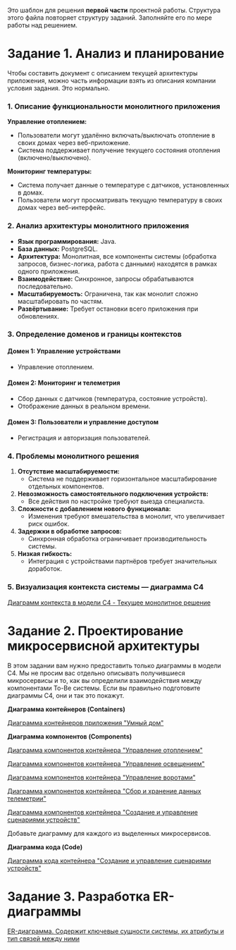 Это шаблон для решения **первой части** проектной работы. Структура этого файла повторяет структуру заданий. Заполняйте его по мере работы над решением.

# Задание 1. Анализ и планирование

Чтобы составить документ с описанием текущей архитектуры приложения, можно часть информации взять из описания компании условия задания. Это нормально.

### 1. Описание функциональности монолитного приложения

**Управление отоплением:**
- Пользователи могут удалённо включать/выключать отопление в своих домах через веб-приложение.
- Система поддерживает получение текущего состояния отопления (включено/выключено).

**Мониторинг температуры:**
- Система получает данные о температуре с датчиков, установленных в домах.
- Пользователи могут просматривать текущую температуру в своих домах через веб-интерфейс.

### 2. Анализ архитектуры монолитного приложения

- **Язык программирования:** Java.
- **База данных:** PostgreSQL.
- **Архитектура:** Монолитная, все компоненты системы (обработка запросов, бизнес-логика, работа с данными) находятся в рамках одного приложения.
- **Взаимодействие:** Синхронное, запросы обрабатываются последовательно.
- **Масштабируемость:** Ограничена, так как монолит сложно масштабировать по частям.
- **Развёртывание:** Требует остановки всего приложения при обновлениях.

### 3. Определение доменов и границы контекстов

#### Домен 1: Управление устройствами
- Управление отоплением.

#### Домен 2: Мониторинг и телеметрия
- Сбор данных с датчиков (температура, состояние устройств).
- Отображение данных в реальном времени.

#### Домен 3: Пользователи и управление доступом
- Регистрация и авторизация пользователей.

### **4. Проблемы монолитного решения**

1. **Отсутствие масштабируемости:**
   - Система не поддерживает горизонтальное масштабирование отдельных компонентов.
2. **Невозможность самостоятельного подключения устройств:**
   - Все действия по настройке требуют выезда специалиста.
3. **Сложности с добавлением нового функционала:**
   - Изменения требуют вмешательства в монолит, что увеличивает риск ошибок.
4. **Задержки в обработке запросов:**
   - Синхронная обработка ограничивает производительность системы.
5. **Низкая гибкость:**
   - Интеграция с устройствами партнёров требует значительных доработок.

### 5. Визуализация контекста системы — диаграмма С4

[Диаграмм контекста в модели C4 - Текущее монолитное решение](https://editor.plantuml.com/uml/ZPBBIlD05CVtUOengmhQ8BXovHL45AhLTHdJeGRIIKWcNX2XjOWBFt3_8Rhm1UgbM6qJN-7C6_cVrDPBkp2Rp9pC-PtVEPF5MF589NNVclAawoTLmGwK2kC5nuduKR7cgODaFub5v0PI2QcARb1tGfzBapCRgwhlxJihyxCb4zhRsdJgF5OYGgYoWWpkIH4LGyEtIYAA0rami1bcqnrbrDF_w0NlHshhS-gOlJrjbK-0g5VMZbLXNN3boTggEFHSCMVIRd4metVg3XCerLVqokXTDwXB3vJf1XX3o7AGo2gFJWhkN8M7eI7SKt-OymnKtvvcfnR3Cn8k34ukXQ7lkH08f8tj1Z_aCwmKnAeMYVBsfZs0cRfjTD23JWg33jCjtTJd26VqQbQcFTJiChXDaDSNF-JDE12OE9rhT7PcMJl2_npZgALnYr6nKGYjul3wxcwf3CuOv0QdqrmjosrIUc9vtJuW7SD7KotTq5U_CJbW_Ah-c-d2AiMSsmnoRzHpw16ZnsBC3ytz3JluSLhwyclWJS2QkVZr03LH79yoUgBCtBi9NIBvZThVoouAMSNF-W40)

# Задание 2. Проектирование микросервисной архитектуры

В этом задании вам нужно предоставить только диаграммы в модели C4. Мы не просим вас отдельно описывать получившиеся микросервисы и то, как вы определили взаимодействия между компонентами To-Be системы. Если вы правильно подготовите диаграммы C4, они и так это покажут.

**Диаграмма контейнеров (Containers)**

[Диаграмма контейнеров приложения "Умный дом"](https://editor.plantuml.com/uml/nLZDRjj64BxpARP43p9WIqtHKu42iMoZRkkqYkMSZPMubTH8f42kx1f10KbkcWGfcg8eqA076qKElSgE5Skn9B_2xXjrPYcHN9AIumIg3HZQlvdluypip91tFKvTtchK3UEZcbskjon6gfmtlSzpEPVkPoirNcsLMXvpouxDcSspPQUHQzQfZK8h7hVgjL9kxREL0YuzkBULQr2FCnUMTjT0WjPivcQR2i0mLYrheyuQe6Q7LZAcHJajKO-PP2c-nVPWj0B0vf9X59ZhENO6MImJKnoBiRYKlufp-3qLFTaLVPoRkFTANCcswC7wfNmX-h9BvA7io2uiZiK5Zb143CM0o2UmtmRPSwA41k8Ipho1XH6C-m0SFC3kneyyOx6zMfbvC4IWF-1KNpxrpwQ2cCkcE8BXM5o1vedMPIB6iWFRVVaiidOAgo0Cftl-OoJL0GRG7i7IQp4cuWm6GpWTOPdPPwNLPjDdrnSdAwcF1TlRZ9QvmdafHcW-sPO_mm70GiLWEGGB3EcBgiLqKwAFZE81-BsnctTQjaNTWqpvKm0eDY2woEPt3MOkaKU460J-GiAqMVkIShPF3-3iQk4hCfaXjsySkw8u7gk7GFBmlCgbu3mS0-kdy7y8H0OG30CS-_ldSF1A6RGZdwF5ksZYT9F85q0_Hgl5gqNcehkH5yp8P8g4ldKiblt1Kzn-5wVeOQKJGEKloax8hwTuzPLz1s3TWNWRxb-bHJ0w09H-p6d5-yBSkvFz944CRq18x07CPX5x5NSV12cujWV3aNokul-zMLGPvJMx4XBPz1UYNBwcUtGsaN7yMeWX6crcVCtdKwzLgZnaiuNJ6zabSIC_Y8xbE14dhSFiHcGYgS1tqtiJuGmJAdSFGZOxqwLPbFuH9uYlK1yhSgEK-96FIH0jGxnowWBeVEua-7XbPbEtveHqYfELsMp649q-h68mI4bCc7uxSBDmqaCYaFY7gLQRp-z-YxLOvY7z_Y75z8E_P0FB4Cct59tL9YrN6L4xYjuH66k8k400K4x0CDq0Nksy4MVo47Unqfp2NYVkkMYXq-YibwONRJsFSGIrCe-r4iO5n-CLbnNlRoaQVmRNkX-aRxGGUh8B-K-73w63yfj4LbVg5d3nxjm2R71J4jZte0evw_b50MD2luNddTx4HJ_kJuQnpUgJnYtiJbw2G51y_9gDY9ixEuKYIA78zB3M8QXsAjxVwSK-gWSLxMvfJOPUsLLhCLQflutbcQ3YU3rNbzMiR1VM9jGq7Nf5JYfChR7GSiHKHYZ6DARMY1bQ9vbbbkPa_lsW13i7AT4XYB_zTXKqd657veTJl0-OQvTObP-fKIlbSpNgXNg6mg0Spr6KKcZ5Ns5KlbFXdEfMokFsqryzZWB5oHANKu6hYb8OBczXVwHwqDSWqPx4zKNypkaM_dymDHyi7jB7ZC3e-IMQyj9VwMBi5wtfPefIOoVQH8X__NSIj5VEJvoOlU7TEIq2mYRWEZdTYzCQVfrKyjheTVWwUIrJ1fNqEgb45jIAuJpfTF5fmmYvz6ZQ0leLinzuIRtqJL-iupvKwJoUON-Ri8rxCq0xXZnz0daa-buPxKB51V4_4qGoJx8XJdFxGY2q25a8maHfMYx63qPdlYFzgZp2pobQo_uE8CPTPblu8Ui_)

**Диаграмма компонентов (Components)**

[Диаграмма компонентов контейнера "Управление отоплением"](https://editor.plantuml.com/uml/XLJBQjj05DthAwPU9T34cwwwIcANfe-0IT9r6KjJMrGlf552A0K_w0DSy0-Kfj15jqg8gHhRoY_S-QFUEr9KMtAfGDBepCmzzvnxHtkHvA6CNSTuO7kc4rk2zQKCeiVDPiZFTtksxCVTE1AXwNjIU7BNzDrcu72Fzkn4qdBiRhFrQAT3qAkZbqsNHrA42Brk-MxWUxGdeFX62oDmsnFXLbzmQNkz4n6UsQPuo1g7ES0Af87GStx6wGq_u4uD885hcCCCbf32Z46cHf31tLy85WnIfiPgg4QuF8FVDC9D2ImWRMopTmR3gynfYmVs8VSiHuH8ijzvnfvoASxv1IjGuZv-SdBAS4xdSObXKqssmA0pDMBm2mUKN8PS4-AdAJLGd_4U8tkAAr8Qq_B6TYK3TD95haxecoAAVCgZbKEinDQS-0PNseahBVyM4eQFJAUpX1iKNtLAJMkabY23ZxZ7UrfvMt-p0lYlyMgenQBvQbeQNtUzHYk58rmXmujEt7NigA-vJ-z1Lg94_8A_USl90YisSmIz7wFgEVBTvcRgHD2E2RcifWnVCvtcWcPrfTAwTYvvbqTYt-A1pDKN22iWhRzzqDAatqkh4wHZE4wmdgYHmOssV8dq7zXzxxOFaF2zOHmBPwsvDfGPljRQ954VjP3LYc8y2bOFK2qYNABg0Qh7lDIdQbyWEgV8rsg29oP3cvOhxK4CbNWRYxLQWpBRrIgWB_-eWgQeUb_Jy5FlBivtMXmkP1cgB-k6RsotFU5Pz9Vv0m00)

[Диаграмма компонентов контейнера "Управление освещением"](https://editor.plantuml.com/uml/XLJBQjj05DtxAswzIg29DrrrbSGkVJbWudHTnjBK5jKBQPmGIi4F-WWk-0TAK-YYMoN4L8qV-OKxVzHxnufZMmuLM1gT6TrpxZdZsOkLY5JRSmkF7DzosxQ4bb9X_BHKYiJfRjDHhNQZ7Sl82dmbVRLh1LufT8NFt-p4odQTHgdyPAV6q9l3QiaJiP8HGM_BWHS6FdyJSlr2cIe8nvVHbkiqMwekenF7ae-XMELNoDwB1BmI9uAV-0jlTGSJlC8nZd2AAOu0PxfBm4YVtq4u0Kn1ztLNzsZv3F_oYDOaEC6qk0qV2a3NGi-M29qNmhTT6H79VkqbF1TAdeepo53cFdfMFmQQCpekg6ngo2PKTAHxW7zemE98ZHumFq_fZlvAlpwnfxGYvJ4lBswlAI0NFUAgHO4bupXW7UKv10jinOaVU6cSk2J27jvW0dIR6JbJlARcrvtImnofiTtnctL5xHuANpID0TKC1eD3Dl7V72Y5cV5vfeVtEQo5iq65agxqf8hEQks6wyGje-7u3eG5oiIlnRltWXsnszOSeIZwPCAO-6xctXeXvCw0JTT3eCV8o9pmh0akpOcmXH8D4SjzMuJAAAXa26IGwRzoK3QaFnVE9qG7D4ueNjfeWDScWIdHVuBvHguS4Dt7Gk58kYixRKFc-3stPnBzsRIn72_LusBv0WyaYXVKUeSi877wo_fU8NJC15TwWBU4Zmcz3uk9DfVT6Dno7WljoucGHmyamaov71xgwBSfafq0QVRt8xAk_hQQGVuO8AezwTjy1lq3)

[Диаграмма компонентов контейнера "Управление воротами"](https://editor.plantuml.com/uml/fLJBRjD05DtxAuQiMedM6rQisYQ8jnIrPOqcza0i_98zRbKXf3p4Gqgb_W2Y81PiawXHNVBwXPa_ujof6v8uhB3yc3aplkUUSw-zbqgUo2pmhNjUwFYPArXJoZXzQDi9FzrzwybcriXIaJXHA4KeTvqei6EVX_JEJYfTtslOrGSxTO9UlNnX1poL8W7qkXe5SHJIEp75jwg8mBrG95jk52L78Zdn776VLMgOiM9QmVmPF-7qL3_LNBTKNmtLM8tKLELgn32P0Ppf3XOcAcSuTLUtTOTGTKCZx35hbMtstc8u5fbiyTXxmaFN5ma8zkjFsMCknIa_OmLAl8UFZeuPramEbmYR6-u9WevqXwbh3EOcXxRk4JyjwPR-WgiBzXmxSXhJzihsMWRmBm1NFOaSaQOHvL6zXTW2Mt7XcneO5mP6z6_LPxZDJ3fJTGNnwoxfYnAfAyXSuib2p-7IqDOCo9RH5U8VQgWlrBK-PxhzJu-N2b9YbS8NWP39MJrh-5xQDAOVtu5iWHBRS_xc7IS7tCovHM1z5wB7y1EYzISIXaoGm43tZCqt38-HaJqXhqsfyh9uBdc3fsBVvR4qETGAX1MGaLqxg1hQxmkl-oGSupuA2jbCNHdFfw3_o4pNrWx0zi6o3eM_qbeRYgo-bfhaJjHoFH6FWfK3R2oXkeJk5lGZC_rvlJM0ZYdyKFVK7FWOwDyE8PfDGJTMxJ-AONZMIx1PpIyJelZGy-9B0rKRFRXYVhaRGRGdGfT-D7y0)

[Диаграмма компонентов контейнера "Сбор и хранение данных телеметрии"](https://editor.plantuml.com/uml/dLFDRjD06BpdAPQSYaJh2oTEJUCU4AqKjUMCDl7YMDXhoru7LGWfZLGuW80tA9oukZzMJKFDAtpxHinkdQHDWrHXoTQtOt_VpCwiDpF5KvL7OUjH80TXxWasL2h9dZbEojzk-84Qvlqy4-aWbaf8jJ688oS9kJGzwvdomg3lT9-kzmpqSdV7YNYcH0heLJUEabYQdiJCRtKnWGTIf6jAX28IAZtS5-ae68Wdh7qmWrY3jG7s3jKmbgQY7tHAjHupgfW-rcCgw9fAt1MLZ2xiybf_qiTCJu1FSV-cKa_mPKLL-p5xrsAuvfBMn0ZFdG1Q8GW4ssRDPe2XVC5Vl-7ea5aUtI1qGZMu_b2bZ-YA2WRIWg6kwHJS4-1V_y6_n3uteEFxgV2vYjCx7YpW9Hk-qJb6bdHEXVvW-M08PC0Q41OWhkXoyUwMCVSqU5pnJX9WgekATNhF3SFUzlx1hAOJotM1wKVOLa5dTcCFD9t1g9gc-ZC4rMWjRZxINrOgwVDCT3oUA9k6so2iWOoQtLZwiRl5t3GODNbyXmHpB2Os1eQwi6I_xgfR-EfkWVnzgxKdmkKJi3eIH5us9XJweudyzc0ifiPca_zuhkNA1cueLiwylriSxlf_3hNbcCUuOkvFs_VmUPj2UkPN_Gi0)

[Диаграмма компонентов контейнера "Создание и управление сценариями устройств"](https://editor.plantuml.com/uml/bLJBRjD05DtdAuQiMeac6rQiMf9880eA3QpHn1uIWsDRut5O8AGyn4DAfIvPi2Y81LidD29j7ls5Et_4lMCt1DiB6YdM-FZEFMVEFVPXgBXKKSyjtN4yourimRfA1U7zQbNojvMEexfHEmg5j7nF2KzLBBzN3LpkqPw3KDckqwxMxXqq2NhnvBZQuw4I4g6NDRyN-1xj2QX_gOOTkEC9kHTQmkFIyLj2zXrBt6NbLegm52eZzjItHULrI4lu3Xlu3HSGmneMC6UmO7eCrtg0o0oMC4znFTGVpKsCZnRw35Qc4k4H0Xkuf1NColliNOdXRwjnZmVEG-xPhf38TzHynD8xeZzfj9upn8oKS-fiw5P8FjSZXifYesM3tIUaZHxfWVwC_p7oBR1YGMigB-zdc6_SQ7WTT6VNZ0J9Ul4Lp_4BUrv1p62c9t2Dm18L6HFqMSO4NCqAEBl2ZfB3jcxMMQ8V1GRd2V6wAg1aL4Nb0of8IdCoH1-lpQZjEc7NQ6aGmBO8oNZCNxtXh2bzEx8I14SmXYagC1uWSN9e53NL4sFt9SEiB14jz0TtRSpmrd1H68wCIfihtkQXEB9ve8pCUegm529LJJzK7IbQpuvPNJhzLEetf9bYC4OuB3rak8un39j48IbOe-GFR3lo-WEaVrygdGZtdqZcGWBd62Ro5jleJnI5tNw54Q2UsJwxGO0l9iTe25pT8bb9sssRt4nlCQx2OL3_t0ZoVlp4yldVpqFoKYBNK9_-XpU7mhFfA_K7)

Добавьте диаграмму для каждого из выделенных микросервисов.

**Диаграмма кода (Code)**

[Диаграмма кода контейнера "Создание и управление сценариями устройств"](https://editor.plantuml.com/uml/XL9HQuCm47xtLmIVkguMzYgbj4pREfoEgiyIuj45D4eIXsFilo-QrDbDQ5vozztb-xuSjnCISzbMfKLAB0HA233CQOs-BAJE8orSb6M1fpE6At1H8Zbb5urW8cdDX8j2AkHcFsHRNHBa7Ogsx1-OIEFG0MabB1vSz57JmlgsZBP-FQyiFnj5f3jI5MkqmLmvai2LWLVSRBIpbN6ulQDtjJMlI7ZD_AxX88JIlFqrWqxw0wqgzSGUbf3I2gRaUf0-kr0sIl2MNGiBOOB0o5xztGplNxSxCj_q4ym8b7UvbJrWRJKPf76MPkSeZwCy38wdT3M13eSfjlTUiYJDJ_u-3QAZnk8tFygzE3xhz3cC4t_8UxLnd-md6oqTHzthzT8s1kRAzk-w_9cXusp7prixO4M_jZy0)


# Задание 3. Разработка ER-диаграммы

[ER-диаграмма. Содержит ключевые сущности системы, их атрибуты и тип связей между ними](https://editor.plantuml.com/uml/bL5BJiCm4Dtt55QMIBq0AnO1mG8sRTRLa8p0aZ-LCocgMYHQbXo32rIeXGf4kO9p8-ma0YTamoAH_6RUnyydEO6XGee1Ak8qPr6IeudOOi3O4UCPEsP9SX5N9mKItNb4XgkR2a49NBGXeqMmT3_uqHsbgC1m7VCPf9ZtMsGuuobEsY2anBMQq7pgbK-laiiGpiY1CH2EkSJGy5mNEVRRG9OPpFDsSdsdq0JMWLHSnUhNQc85Ggv03cAY2dcDfZCYeABZU-jpzlkEKQ14CdDtF_X7O-IgS5Po6bRZ1pCGXKzx9ZIGT_AlpPRBuL0lM5MO6qRsnNxOZTtQdTsLwwYrr7d6QlsvN9LhH_XqdwVktNzJKslDXblNw2dboXwyVlbWN-tUBtPr_r8UxRjJVIkVVjMRQRFRQgiAzcKFpk7WFBODvHi0)
